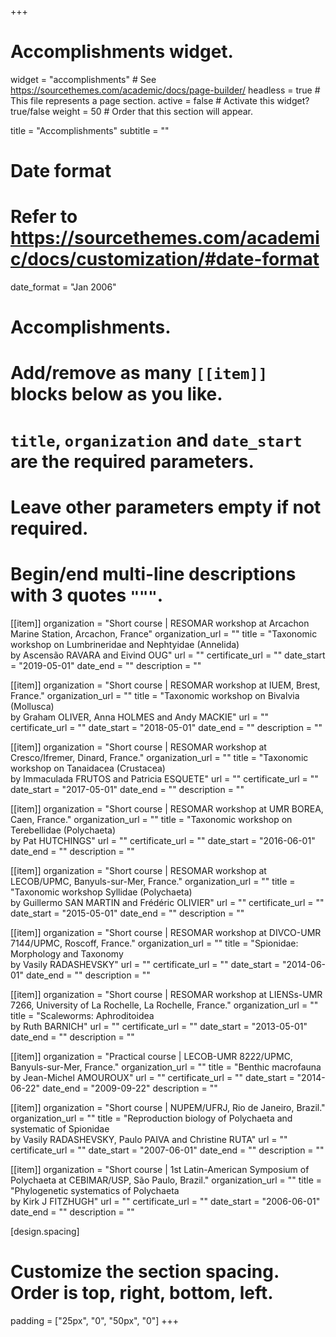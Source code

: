 +++
# Accomplishments widget.
widget = "accomplishments"  # See https://sourcethemes.com/academic/docs/page-builder/
headless = true  # This file represents a page section.
active = false  # Activate this widget? true/false
weight = 50  # Order that this section will appear.

title = "Accomplish&shy;ments"
subtitle = ""

# Date format
#   Refer to https://sourcethemes.com/academic/docs/customization/#date-format
date_format = "Jan 2006"

# Accomplishments.
#   Add/remove as many `[[item]]` blocks below as you like.
#   `title`, `organization` and `date_start` are the required parameters.
#   Leave other parameters empty if not required.
#   Begin/end multi-line descriptions with 3 quotes `"""`.

[[item]]
  organization = "Short course | RESOMAR workshop at Arcachon Marine Station, Arcachon, France"
  organization_url = ""
  title = "Taxonomic workshop on Lumbrineridae and Nephtyidae (Annelida) <br>by Ascensão RAVARA and Eivind OUG"
  url = ""
  certificate_url = ""
  date_start = "2019-05-01"
  date_end = ""
  description = ""

[[item]]
  organization = "Short course | RESOMAR workshop at IUEM, Brest, France."
  organization_url = ""
  title = "Taxonomic workshop on Bivalvia (Mollusca) <br>by Graham OLIVER, Anna HOLMES and Andy MACKIE"
  url = ""
  certificate_url = ""
  date_start = "2018-05-01"
  date_end = ""
  description = ""
  
[[item]]
  organization = "Short course | RESOMAR workshop at Cresco/Ifremer, Dinard, France."
  organization_url = ""
  title = "Taxonomic workshop on Tanaidacea (Crustacea) <br>by Immaculada FRUTOS and Patricia ESQUETE"
  url = ""
  certificate_url = ""
  date_start = "2017-05-01"
  date_end = ""
  description = ""

[[item]]
  organization = "Short course | RESOMAR workshop at UMR BOREA, Caen, France."
  organization_url = ""
  title = "Taxonomic workshop on Terebellidae (Polychaeta) <br>by Pat HUTCHINGS"
  url = ""
  certificate_url = ""
  date_start = "2016-06-01"
  date_end = ""
  description = ""

[[item]]
  organization = "Short course | RESOMAR workshop at LECOB/UPMC, Banyuls-sur-Mer, France."
  organization_url = ""
  title = "Taxonomic workshop Syllidae (Polychaeta) <br>by Guillermo SAN MARTIN and Frédéric OLIVIER"
  url = ""
  certificate_url = ""
  date_start = "2015-05-01"
  date_end = ""
  description = ""

[[item]]
  organization = "Short course | RESOMAR workshop at DIVCO-UMR 7144/UPMC, Roscoff, France."
  organization_url = ""
  title = "Spionidae: Morphology and Taxonomy <br>by Vasily RADASHEVSKY"
  url = ""
  certificate_url = ""
  date_start = "2014-06-01"
  date_end = ""
  description = ""

[[item]]
  organization = "Short course | RESOMAR workshop at LIENSs-UMR 7266, University of La Rochelle, La Rochelle, France."
  organization_url = ""
  title = "Scaleworms: Aphroditoidea <br>by Ruth BARNICH"
  url = ""
  certificate_url = ""
  date_start = "2013-05-01"
  date_end = ""
  description = ""
  
 [[item]]
  organization = "Practical course | LECOB-UMR 8222/UPMC, Banyuls-sur-Mer, France."
  organization_url = ""
  title = "Benthic macrofauna <br>by Jean-Michel AMOUROUX"
  url = ""
  certificate_url = ""
  date_start = "2014-06-22"
  date_end = "2009-09-22"
  description = ""

 [[item]]
  organization = "Short course | NUPEM/UFRJ, Rio de Janeiro, Brazil."
  organization_url = ""
  title = "Reproduction biology of Polychaeta and systematic of Spionidae <br>by Vasily RADASHEVSKY, Paulo PAIVA and Christine RUTA"
  url = ""
  certificate_url = ""
  date_start = "2007-06-01"
  date_end = ""
  description = ""

  [[item]]
  organization = "Short course | 1st Latin-American Symposium of Polychaeta at CEBIMAR/USP, São Paulo, Brazil."
  organization_url = ""
  title = "Phylogenetic systematics of Polychaeta <br>by Kirk J FITZHUGH"
  url = ""
  certificate_url = ""
  date_start = "2006-06-01"
  date_end = ""
  description = ""
 
[design.spacing]
 # Customize the section spacing. Order is top, right, bottom, left.
  padding = ["25px", "0", "50px", "0"]
+++
